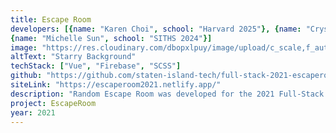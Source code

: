 ```yaml
---
title: Escape Room
developers: [{name: "Karen Choi", school: "Harvard 2025"}, {name: "Crystal Liang", school: "MIT 2025"},{name: "Michael Tarasov", school: "Baruch 2025"},
{name: "Michelle Sun", school: "SITHS 2024"}]
image: "https://res.cloudinary.com/dbopxlpuy/image/upload/c_scale,f_auto,w_800/v1622764850/Escape%20Room/Screenshot_2021-06-03_escape-room_lt6ip6.png"
altText: "Starry Background"
techStack: ["Vue", "Firebase", "SCSS"]
github: "https://github.com/staten-island-tech/full-stack-2021-escaperoom"
siteLink: "https://escaperoom2021.netlify.app/"
description: "Random Escape Room was developed for the 2021 Full-Stack Competition in AP CSP. Using Vue with Firebase, the application is a series of 4 escape rooms the user must figure out. The player controlled character is bound to the screen and can interact with the environment. User’s initial run is recorded for the leaderboard and all subsequent runs by a user are only record for their account."
project: EscapeRoom
year: 2021
---
```


